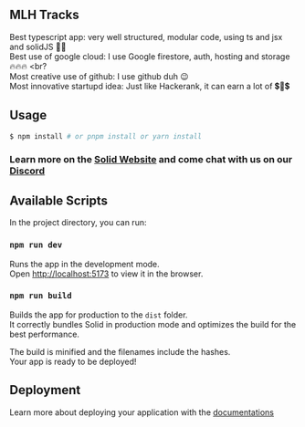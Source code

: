 ## MLH Tracks
Best typescript app: very well structured, modular code, using ts and jsx and solidJS 👩‍💻 <br>
Best use of google cloud: I use Google firestore, auth, hosting and storage 🔥🔥🔥 <br?  
Most creative use of github: I use github duh 😉 <br>
Most innovative startupd idea: Just like Hackerank, it can earn a lot of 💲🤑💲

## Usage

```bash
$ npm install # or pnpm install or yarn install
```

### Learn more on the [Solid Website](https://solidjs.com) and come chat with us on our [Discord](https://discord.com/invite/solidjs)

## Available Scripts

In the project directory, you can run:

### `npm run dev`

Runs the app in the development mode.<br>
Open [http://localhost:5173](http://localhost:5173) to view it in the browser.

### `npm run build`

Builds the app for production to the `dist` folder.<br>
It correctly bundles Solid in production mode and optimizes the build for the best performance.

The build is minified and the filenames include the hashes.<br>
Your app is ready to be deployed!

## Deployment

Learn more about deploying your application with the [documentations](https://vitejs.dev/guide/static-deploy.html)
